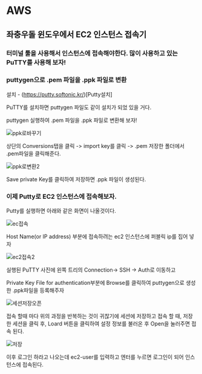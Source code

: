 # AWS

## 좌충우돌 윈도우에서 EC2 인스턴스 접속기


### 터미널 툴을 사용해서 인스턴스에 접속해야한다. 많이 사용하고 있는 PuTTY를 사용해 보자!

### puttygen으로 .pem 파일을 .ppk 파일로 변환

설치 - (https://putty.softonic.kr/)[Putty설치]

PuTTY를 설치하면 puttygen 파일도 같이 설치가 되었 있을 거다.

puttygen 실행하여 .pem 파일을 .ppk 파일로 변환해 보자!


![ppk로바꾸기](https://user-images.githubusercontent.com/68090443/138425757-03c3a623-5ceb-4067-bc75-542be78a484f.PNG)


상단의 Conversions탭을 클릭 -> import key를 클릭 -> .pem 저장한 폴더에서 .pem파일을 클릭해준다. 


![ppk로변환2](https://user-images.githubusercontent.com/68090443/138425794-1a2a52ea-dd34-418e-bdb6-031a596ea46c.png)


Save private Key를 클릭하여 저장하면 .ppk 파일이 생성된다.

### 이제 Putty로 EC2 인스턴스에 접속해보자.

Putty를 실행하면 아래와 같은 화면이 나올것이다.


![ec접속](https://user-images.githubusercontent.com/68090443/138426396-2f0f544c-a6a8-42f5-b675-47482a94b2bd.png)


Host Name(or IP address) 부분에 접속하려는 ec2 인스턴스에 퍼블릭 ip를 집어 넣자


![ec2접속2](https://user-images.githubusercontent.com/68090443/138426619-3c906fc2-b221-4064-adc3-b3484261f2fd.png)

실행된 PuTTY 사진에 왼쪽 트리의 Connection-> SSH -> Auth로 이동하고 

Private Key File for authentication부분에 Browse를 클릭하여 puttygen으로 생성한 .ppk파일을 등록해주자


![세션저장오픈](https://user-images.githubusercontent.com/68090443/138426972-d8e0b6d8-a92c-4f83-818e-f0bbd8035a80.png)


접속 할때 마다 위의 과정을 반복하는 것이 귀찮기에 세션에 저장하고 접속 할 때, 저장한 세션을 클릭 후,
Loard 버튼을 클릭하여 설정 정보를 불러온 후 Open을 눌러주면 접속 된다. 

![저장](https://user-images.githubusercontent.com/68090443/138427280-a26cd841-d345-43ee-aaf7-609fd6763f4d.png)

이후 로그인 하라고 나오는데 ec2-user를 입력하고 엔터를 누르면 로그인이 되어 인스턴스에 접속된다.



